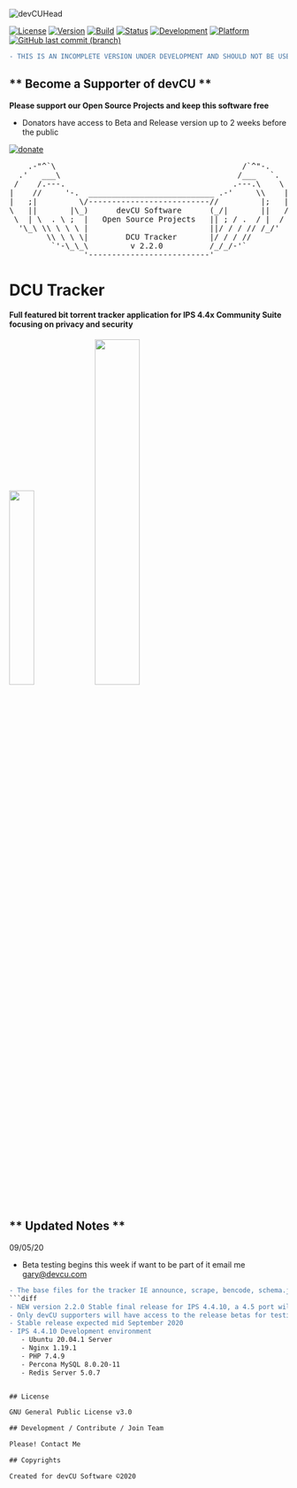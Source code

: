 ![devCUHead](https://www.devcu.com/mediasrc/github-banner.png?V=1.0)

[![License](https://img.shields.io/badge/License-GNUv3-blue.svg)](https://github.com/devCU/IPS-4.4-BitTracker/blob/master/LICENSE) 
[![Version](https://img.shields.io/badge/Version-2.2.0-ff69b4.svg)](https://www.devcu.com/devcu-tracker/)
[![Build](https://img.shields.io/badge/Build-Stable-yellow.svg)](https://www.devcu.com/devcu-tracker/)
[![Status](https://img.shields.io/badge/Status-FINAL-inactive.svg)](https://www.devcu.com/devcu-tracker/)
[![Development](https://img.shields.io/badge/Development-Active-success.svg)](https://www.devcu.com/devcu-tracker/)
[![Platform](https://img.shields.io/badge/Platform-IPS4.4x-blue.svg)](https://www.devcu.com/devcu-tracker/)
[![GitHub last commit (branch)](https://img.shields.io/github/last-commit/GaalexxC/IPS-4.4-BitTracker/master.svg)](https://www.devcu.com/devcu-tracker/)

```diff
- THIS IS AN INCOMPLETE VERSION UNDER DEVELOPMENT AND SHOULD NOT BE USED IN ANY ENVIRONMENT!!!
```

## ** Become a Supporter of devCU **
	
**Please support our Open Source Projects and keep this software free**

- Donators have access to Beta and Release version up to 2 weeks before the public

[![donate](https://www.devcu.com/mediasrc/support_devcu.png?v=1)](https://www.devcu.com/donate/)

    
<pre>
    .-"^`\                                        /`^"-.
  .'   ___\                                      /___   `.
 /    /.---.                                    .---.\    \
|    //     '-.  ___________________________ .-'     \\    |
|   ;|         \/--------------------------//         |;   |
\   ||       |\_)      devCU Software      (_/|       ||   /
 \  | \  . \ ;  |   Open Source Projects   || ; / .  / |  /
  '\_\ \\ \ \ \ |                          ||/ / / // /_/'
        \\ \ \ \|        DCU Tracker       |/ / / //
         `'-\_\_\         v 2.2.0          /_/_/-'`
                '--------------------------'
</pre>


# DCU Tracker

#### Full featured bit torrent tracker application for IPS 4.4x Community Suite focusing on privacy and security

<img src="https://www.devcu.com/mediasrc/userSettings.PNG?V=1.7" width="30%"></img>
<img src="https://www.devcu.com/mediasrc/ACPoverview.PNG?V=1.4" width="40%"></img>

## ** Updated Notes **

09/05/20

- Beta testing begins this week if want to be part of it email me gary@devcu.com
```diff
- The base files for the tracker IE announce, scrape, bencode, schema.json etc. are not available yet in the repo. They are the cornerstone of beta testing and when I am confident they are doing what they are supposed to do they will be added along with the complete list of data directory files for public use.
```diff
- NEW version 2.2.0 Stable final release for IPS 4.4.10, a 4.5 port will be created when ready to, there shouldnt be many if any chnages for 4.5
- Only devCU supporters will have access to the release betas for testing this upcoming week
- Stable release expected mid September 2020
- IPS 4.4.10 Development environment 
   - Ubuntu 20.04.1 Server
   - Nginx 1.19.1
   - PHP 7.4.9
   - Percona MySQL 8.0.20-11
   - Redis Server 5.0.7


## License

GNU General Public License v3.0

## Development / Contribute / Join Team

Please! Contact Me

## Copyrights

Created for devCU Software ©2020
